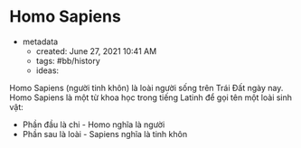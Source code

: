 # Homo Sapiens

- metadata
	- created: June 27, 2021 10:41 AM
	- tags: #bb/history 
	- ideas:

Homo Sapiens (người tinh khôn) là loài người sống trên Trái Đất ngày nay. Homo Sapiens là một từ khoa học trong tiếng Latinh để gọi tên một loài sinh vật:
- Phần đầu là chi - Homo nghĩa là người
- Phần sau là loài - Sapiens nghĩa là tinh khôn
